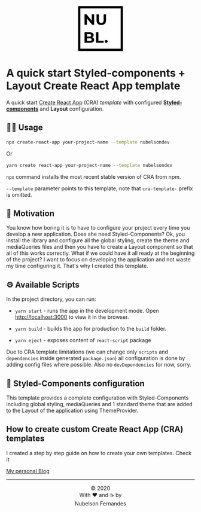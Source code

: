 <div align="center" ><img  src="./src/images/logo.svg"></div>

# A quick start Styled-components + Layout Create React App template

A quick start [Create React App](https://github.com/facebook/create-react-app) (CRA) _template_ with configured [**Styled-components**](https://styled-components.com/) and **Layout** configuration.

## 👨‍💻 Usage

```bash
npx create-react-app your-project-name --template nubelsondev
```

Or

```bash
yarn create react-app your-project-name --template nubelsondev
```

`npx` command installs the most recent stable version of CRA from npm.

`--template` parameter points to this template, note that `cra-template-` prefix is omitted.

## 🧠 Motivation

You know how boring it is to have to configure your project every time you develop a new application. Does she need Styled-Components? Ok, you install the library and configure all the global styling, create the theme and mediaQueries files and then you have to create a Layout component so that all of this works correctly. What if we could have it all ready at the beginning of the project? I want to focus on developing the application and not waste my time configuring it. That's why I created this template.

## ⚙️ Available Scripts

In the project directory, you can run:

-   `yarn start` - runs the app in the development mode. Open [http://localhost:3000](http://localhost:3000) to view it in the browser.

*   `yarn build` - builds the app for production to the `build` folder.

*   `yarn eject` - exposes content of `react-script` package

Due to CRA template limitations (we can change only `scripts` and `dependencies` inside generated `package.json`) all configuration is done by adding config files where possible. Also no `devDependencies` for now, sorry.

## 💅 Styled-Components configuration

This template provides a complete configuration with Styled-Components including global styling, mediaQueries and 1 standard theme that are added to the Layout of the application using ThemeProvider.

## How to create custom Create React App (CRA) templates

I created a step by step guide on how to create your own templates. Check it

[My personal Blog](https://blog.nubelson.dev/create-your-own-create-react-app-template)

---

<p align="center" >© 2020 <br>
With ❤️ and ☕ by <br> 
Nubelson Fernandes</p>
